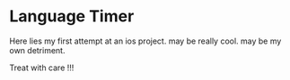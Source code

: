 #  Language Timer

Here lies my first attempt at an ios project. may be really cool. may be my own detriment.

Treat with care !!!
